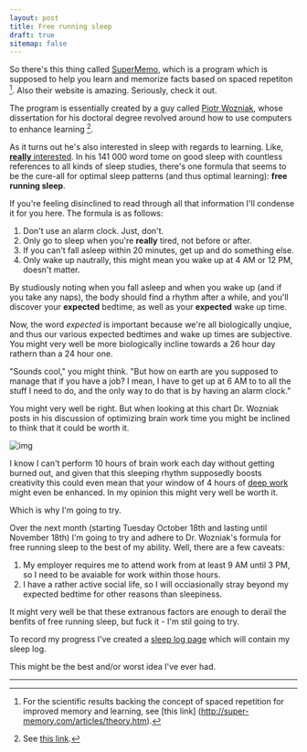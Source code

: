 ```yaml
---
layout: post
title: Free running sleep
draft: true
sitemap: false
---
```


So there's this thing called [SuperMemo](https://www.supermemo.com/english/smintro.htm), 
which is a program which is supposed to help you learn and memorize facts based on spaced
repetiton [^1]. Also their website is amazing. Seriously, check it out.

The program is essentially created by a guy called [Piotr Wozniak](https://www.supermemo.com/english/company/wozniak.htm),
whose dissertation for his doctoral degree revolved around how to use computers to
enhance learning [^2].

As it turns out he's also interested in sleep with regards to learning. Like,
[**really** interested](https://www.supermemo.com/en/articles/sleep). 
In his 141 000 word tome on good sleep with countless references to all kinds of sleep studies, 
there's one formula that seems to be the cure-all for optimal sleep patterns (and thus optimal 
learning): **free running sleep**.

If you're feeling disinclined to read through all that information I'll condense it 
for you here. The formula is as follows:

  1.  Don't use an alarm clock. Just, don't.
  2.  Only go to sleep when you're **really** tired, not before or after.
  3.  If you can't fall asleep within 20 minutes, get up and do something else. 
  4.  Only wake up nautrally, this might mean you wake up at 4 AM or 12 PM, doesn't matter.

By studiously noting when you fall asleep and when you wake up (and if you take any naps),
the body should find a rhythm after a while, and you'll discover your **expected** bedtime,
as well as your **expected** wake up time. 

Now, the word *expected* is important because we're all biologically unqiue, and thus our
various expected bedtimes and wake up times are subjective. You might very well be more
biologically incline towards a 26 hour day rathern than a 24 hour one. 

"Sounds cool," you might think. "But how on earth are you supposed to manage that if you
have a job? I mean, I have to get up at 6 AM to to all the stuff I need to do, and the
only way to do that is by having an alarm clock."

You might very well be right. But when looking at this chart Dr. Wozniak posts in his
discussion of optimizing brain work time you might be inclined to think that it could
be worth it.

![img]()

I know I can't perform 10 hours of brain work each day without getting burned out,
and given that this sleeping rhythm supposedly boosts creativity this could even mean that
your window of 4 hours of [deep work]() might even be enhanced. In my opinion this might
very well be worth it.

Which is why I'm going to try.

Over the next month (starting Tuesday October 18th and lasting until November 18th) I'm
going to try and adhere to Dr. Wozniak's formula for free running sleep to the best of
my ability. Well, there are a few caveats:

  1.  My employer requires me to attend work from at least 9 AM until 3 PM, so I need 
      to be avaiable for work within those hours.
  2.  I have a rather active social life, so I will occiasionally stray beyond my
      expected bedtime for other reasons than sleepiness.

It might very well be that these extranous factors are enough to derail the benfits of
free running sleep, but fuck it - I'm stil going to try.

To record my progress I've created a [sleep log page](/sleep) which will contain my
sleep log.

This might be the best and/or worst idea I've ever had.

---
[^1]: For the scientific results backing the concept of spaced repetition for improved
      memory and learning, see [this link] (http://super-memory.com/articles/theory.htm).
[^2]: See [this link](https://www.supermemo.com/english/el.htm).

